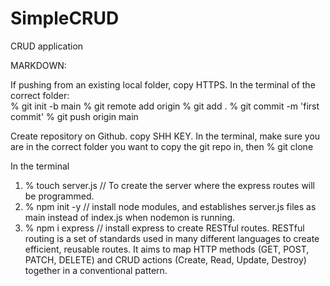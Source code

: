 # SimpleCRUD
CRUD application

MARKDOWN:

If pushing from an existing local folder, copy HTTPS.
In the terminal of the correct folder:  
% git init -b main 
% git remote add origin <HTTPS>
% git add .
% git commit -m 'first commit'
% git push origin main

Create repository on Github. copy SHH KEY. 
In the terminal, make sure you are in the correct folder you want to copy the git repo in, then % git clone <SHH KEY>

In the terminal
1) % touch server.js // To create the server where the express routes will be programmed.
2) % npm init -y // install node modules, and establishes server.js files as main instead of index.js when nodemon is running. 
3) % npm i express // install express to create RESTful routes. RESTful routing is a set of standards used in many different languages to create efficient, reusable routes. It aims to map HTTP methods (GET, POST, PATCH, DELETE) and CRUD actions (Create, Read, Update, Destroy) together in a conventional pattern.

